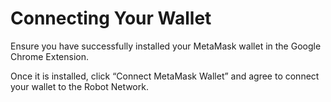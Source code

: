 # Connecting Your Wallet

Ensure you have successfully installed your MetaMask wallet in the Google Chrome Extension.

Once it is installed, click “Connect MetaMask Wallet” and agree to connect your wallet to the Robot Network.